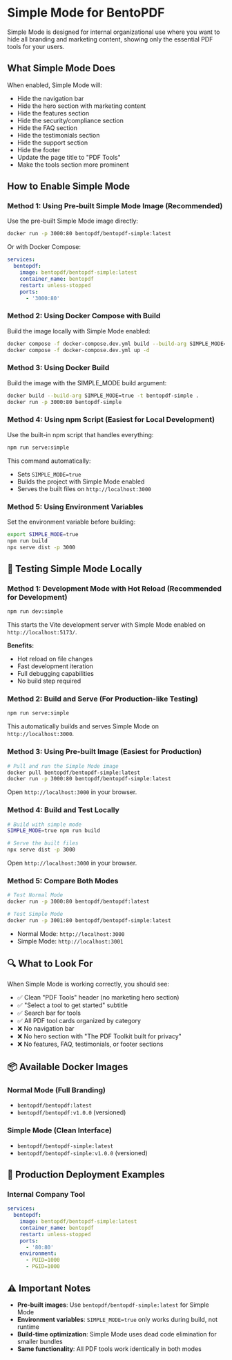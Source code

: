 # Simple Mode for BentoPDF

Simple Mode is designed for internal organizational use where you want to hide all branding and marketing content, showing only the essential PDF tools for your users.

## What Simple Mode Does

When enabled, Simple Mode will:

- Hide the navigation bar
- Hide the hero section with marketing content
- Hide the features section
- Hide the security/compliance section
- Hide the FAQ section
- Hide the testimonials section
- Hide the support section
- Hide the footer
- Update the page title to "PDF Tools"
- Make the tools section more prominent

## How to Enable Simple Mode

### Method 1: Using Pre-built Simple Mode Image (Recommended)

Use the pre-built Simple Mode image directly:

```bash
docker run -p 3000:80 bentopdf/bentopdf-simple:latest
```

Or with Docker Compose:

```yaml
services:
  bentopdf:
    image: bentopdf/bentopdf-simple:latest
    container_name: bentopdf
    restart: unless-stopped
    ports:
      - '3000:80'
```

### Method 2: Using Docker Compose with Build

Build the image locally with Simple Mode enabled:

```bash
docker compose -f docker-compose.dev.yml build --build-arg SIMPLE_MODE=true
docker compose -f docker-compose.dev.yml up -d
```

### Method 3: Using Docker Build

Build the image with the SIMPLE_MODE build argument:

```bash
docker build --build-arg SIMPLE_MODE=true -t bentopdf-simple .
docker run -p 3000:80 bentopdf-simple
```

### Method 4: Using npm Script (Easiest for Local Development)

Use the built-in npm script that handles everything:

```bash
npm run serve:simple
```

This command automatically:

- Sets `SIMPLE_MODE=true`
- Builds the project with Simple Mode enabled
- Serves the built files on `http://localhost:3000`

### Method 5: Using Environment Variables

Set the environment variable before building:

```bash
export SIMPLE_MODE=true
npm run build
npx serve dist -p 3000
```

## 🧪 Testing Simple Mode Locally

### Method 1: Development Mode with Hot Reload (Recommended for Development)

```bash
npm run dev:simple
```

This starts the Vite development server with Simple Mode enabled on `http://localhost:5173/`. 

**Benefits:**
- Hot reload on file changes
- Fast development iteration
- Full debugging capabilities
- No build step required

### Method 2: Build and Serve (For Production-like Testing)

```bash
npm run serve:simple
```

This automatically builds and serves Simple Mode on `http://localhost:3000`.

### Method 3: Using Pre-built Image (Easiest for Production)

```bash
# Pull and run the Simple Mode image
docker pull bentopdf/bentopdf-simple:latest
docker run -p 3000:80 bentopdf/bentopdf-simple:latest
```

Open `http://localhost:3000` in your browser.

### Method 4: Build and Test Locally

```bash
# Build with simple mode
SIMPLE_MODE=true npm run build

# Serve the built files
npx serve dist -p 3000
```

Open `http://localhost:3000` in your browser.

### Method 5: Compare Both Modes

```bash
# Test Normal Mode
docker run -p 3000:80 bentopdf/bentopdf:latest

# Test Simple Mode
docker run -p 3001:80 bentopdf/bentopdf-simple:latest
```

- Normal Mode: `http://localhost:3000`
- Simple Mode: `http://localhost:3001`

## 🔍 What to Look For

When Simple Mode is working correctly, you should see:

- ✅ Clean "PDF Tools" header (no marketing hero section)
- ✅ "Select a tool to get started" subtitle
- ✅ Search bar for tools
- ✅ All PDF tool cards organized by category
- ❌ No navigation bar
- ❌ No hero section with "The PDF Toolkit built for privacy"
- ❌ No features, FAQ, testimonials, or footer sections

## 📦 Available Docker Images

### Normal Mode (Full Branding)

- `bentopdf/bentopdf:latest`
- `bentopdf/bentopdf:v1.0.0` (versioned)

### Simple Mode (Clean Interface)

- `bentopdf/bentopdf-simple:latest`
- `bentopdf/bentopdf-simple:v1.0.0` (versioned)

## 🚀 Production Deployment Examples

### Internal Company Tool

```yaml
services:
  bentopdf:
    image: bentopdf/bentopdf-simple:latest
    container_name: bentopdf
    restart: unless-stopped
    ports:
      - '80:80'
    environment:
      - PUID=1000
      - PGID=1000
```

## ⚠️ Important Notes

- **Pre-built images**: Use `bentopdf/bentopdf-simple:latest` for Simple Mode
- **Environment variables**: `SIMPLE_MODE=true` only works during build, not runtime
- **Build-time optimization**: Simple Mode uses dead code elimination for smaller bundles
- **Same functionality**: All PDF tools work identically in both modes
